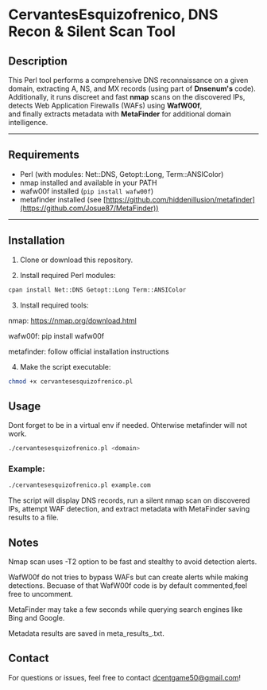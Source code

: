 # CervantesEsquizofrenico, DNS Recon & Silent Scan Tool

## Description

This Perl tool performs a comprehensive DNS reconnaissance on a given domain, extracting A, NS, and MX records (using part of **Dnsenum's** code).  
Additionally, it runs discreet and fast **nmap** scans on the discovered IPs, detects Web Application Firewalls (WAFs) using **WafW00f**,  
and finally extracts metadata with **MetaFinder** for additional domain intelligence.

---

## Requirements

- Perl (with modules: Net::DNS, Getopt::Long, Term::ANSIColor)  
- nmap installed and available in your PATH  
- wafw00f installed (`pip install wafw00f`)  
- metafinder installed (see [https://github.com/hiddenillusion/metafinder](https://github.com/Josue87/MetaFinder))  

---

## Installation

1. Clone or download this repository.

2. Install required Perl modules:
```bash
cpan install Net::DNS Getopt::Long Term::ANSIColor
```
3. Install required tools:

nmap: https://nmap.org/download.html

wafw00f: pip install wafw00f

metafinder: follow official installation instructions

4. Make the script executable:
```bash
chmod +x cervantesesquizofrenico.pl
```

## Usage
Dont forget to be in a virtual env if needed. Ohterwise metafinder will not work.
```bash
./cervantesesquizofrenico.pl <domain>
```
### Example:
```bash
./cervantesesquizofrenico.pl example.com
```
The script will display DNS records, run a silent nmap scan on discovered IPs, attempt WAF detection,
and extract metadata with MetaFinder saving results to a file.

## Notes
Nmap scan uses -T2 option to be fast and stealthy to avoid detection alerts.

WafW00f do not tries to bypass WAFs but can create alerts while making detections. 
Becuase of that WafW00f code is by default commented,feel free to uncomment. 

MetaFinder may take a few seconds while querying search engines like Bing and Google.

Metadata results are saved in meta_results_<domain>.txt.

## Contact
For questions or issues, feel free to contact dcentgame50@gmail.com!
